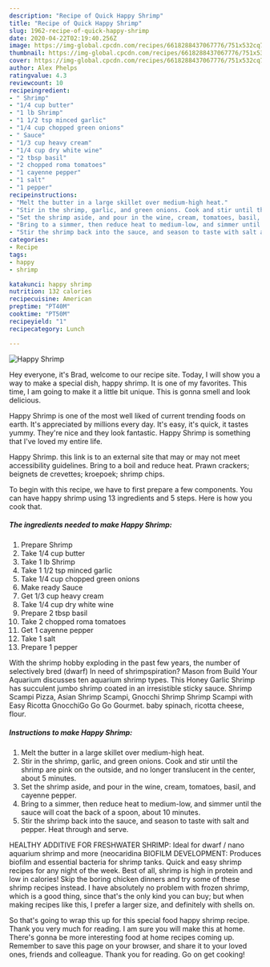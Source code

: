```yaml
---
description: "Recipe of Quick Happy Shrimp"
title: "Recipe of Quick Happy Shrimp"
slug: 1962-recipe-of-quick-happy-shrimp
date: 2020-04-22T02:19:40.256Z
image: https://img-global.cpcdn.com/recipes/6618288437067776/751x532cq70/happy-shrimp-recipe-main-photo.jpg
thumbnail: https://img-global.cpcdn.com/recipes/6618288437067776/751x532cq70/happy-shrimp-recipe-main-photo.jpg
cover: https://img-global.cpcdn.com/recipes/6618288437067776/751x532cq70/happy-shrimp-recipe-main-photo.jpg
author: Alex Phelps
ratingvalue: 4.3
reviewcount: 10
recipeingredient:
- " Shrimp"
- "1/4 cup butter"
- "1 lb Shrimp"
- "1 1/2 tsp minced garlic"
- "1/4 cup chopped green onions"
- " Sauce"
- "1/3 cup heavy cream"
- "1/4 cup dry white wine"
- "2 tbsp basil"
- "2 chopped roma tomatoes"
- "1 cayenne pepper"
- "1 salt"
- "1 pepper"
recipeinstructions:
- "Melt the butter in a large skillet over medium-high heat."
- "Stir in the shrimp, garlic, and green onions. Cook and stir until the shrimp are pink on the outside, and no longer translucent in the center, about 5 minutes."
- "Set the shrimp aside, and pour in the wine, cream, tomatoes, basil, and cayenne pepper."
- "Bring to a simmer, then reduce heat to medium-low, and simmer until the sauce will coat the back of a spoon, about 10 minutes."
- "Stir the shrimp back into the sauce, and season to taste with salt and pepper. Heat through and serve."
categories:
- Recipe
tags:
- happy
- shrimp

katakunci: happy shrimp 
nutrition: 132 calories
recipecuisine: American
preptime: "PT40M"
cooktime: "PT50M"
recipeyield: "1"
recipecategory: Lunch

---
```



![Happy Shrimp](https://img-global.cpcdn.com/recipes/6618288437067776/751x532cq70/happy-shrimp-recipe-main-photo.jpg)

Hey everyone, it's Brad, welcome to our recipe site. Today, I will show you a way to make a special dish, happy shrimp. It is one of my favorites. This time, I am going to make it a little bit unique. This is gonna smell and look delicious.

Happy Shrimp is one of the most well liked of current trending foods on earth. It's appreciated by millions every day. It's easy, it's quick, it tastes yummy. They're nice and they look fantastic. Happy Shrimp is something that I've loved my entire life.

Happy Shrimp. this link is to an external site that may or may not meet accessibility guidelines. Bring to a boil and reduce heat. Prawn crackers; beignets de crevettes; kroepoek; shrimp chips.


To begin with this recipe, we have to first prepare a few components. You can have happy shrimp using 13 ingredients and 5 steps. Here is how you cook that.

<!--inarticleads1-->

##### The ingredients needed to make Happy Shrimp:

1. Prepare  Shrimp
1. Take 1/4 cup butter
1. Take 1 lb Shrimp
1. Take 1 1/2 tsp minced garlic
1. Take 1/4 cup chopped green onions
1. Make ready  Sauce
1. Get 1/3 cup heavy cream
1. Take 1/4 cup dry white wine
1. Prepare 2 tbsp basil
1. Take 2 chopped roma tomatoes
1. Get 1 cayenne pepper
1. Take 1 salt
1. Prepare 1 pepper


With the shrimp hobby exploding in the past few years, the number of selectively bred (dwarf) In need of shrimpspiration? Mason from Build Your Aquarium discusses ten aquarium shrimp types. This Honey Garlic Shrimp has succulent jumbo shrimp coated in an irresistible sticky sauce. Shrimp Scampi Pizza, Asian Shrimp Scampi, Gnocchi Shrimp Shrimp Scampi with Easy Ricotta GnocchiGo Go Go Gourmet. baby spinach, ricotta cheese, flour. 

<!--inarticleads2-->

##### Instructions to make Happy Shrimp:

1. Melt the butter in a large skillet over medium-high heat.
1. Stir in the shrimp, garlic, and green onions. Cook and stir until the shrimp are pink on the outside, and no longer translucent in the center, about 5 minutes.
1. Set the shrimp aside, and pour in the wine, cream, tomatoes, basil, and cayenne pepper.
1. Bring to a simmer, then reduce heat to medium-low, and simmer until the sauce will coat the back of a spoon, about 10 minutes.
1. Stir the shrimp back into the sauce, and season to taste with salt and pepper. Heat through and serve.


HEALTHY ADDITIVE FOR FRESHWATER SHRIMP: Ideal for dwarf / nano aquarium shrimp and more (neocaridina BIOFILM DEVELOPMENT: Produces biofilm and essential bacteria for shrimp tanks. Quick and easy shrimp recipes for any night of the week. Best of all, shrimp is high in protein and low in calories! Skip the boring chicken dinners and try some of these shrimp recipes instead. I have absolutely no problem with frozen shrimp, which is a good thing, since that&#39;s the only kind you can buy; but when making recipes like this, I prefer a larger size, and definitely with shells on. 

So that's going to wrap this up for this special food happy shrimp recipe. Thank you very much for reading. I am sure you will make this at home. There's gonna be more interesting food at home recipes coming up. Remember to save this page on your browser, and share it to your loved ones, friends and colleague. Thank you for reading. Go on get cooking!
